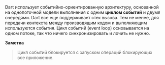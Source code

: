 <!--
title: Dart VM модель исполнения
date: 2015/08/05
id: 451b37a7-b826-408d-adbc-84cb7bfc9bd4
status: Готовится к публикации
not_ready: false
labels:
  - Dart
-->

Dart использует событийно-ориентированную архитектуру, основанной на однопоточной модели выполнения с одним **циклом событий** и двумя очередями. Dart все еще поддерживает стек вызова. Тем не менее, для передачи контекста между производящим кодом и выполняющим используются события. Цикл событий (event loop) основывается на одном потоке, так что ничего синхронизировать и лочить не нужно.

**Заметка**

> Цикл событий блокируется с запуском операций блокирующих все приложение.
